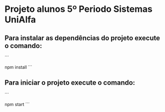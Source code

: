 # Projeto alunos 5º Periodo Sistemas UniAlfa



## Para instalar as dependências do projeto execute o comando:

´´´

 npm install
´´´
## Para iniciar o projeto execute o comando:

´´´

 npm start
´´´


